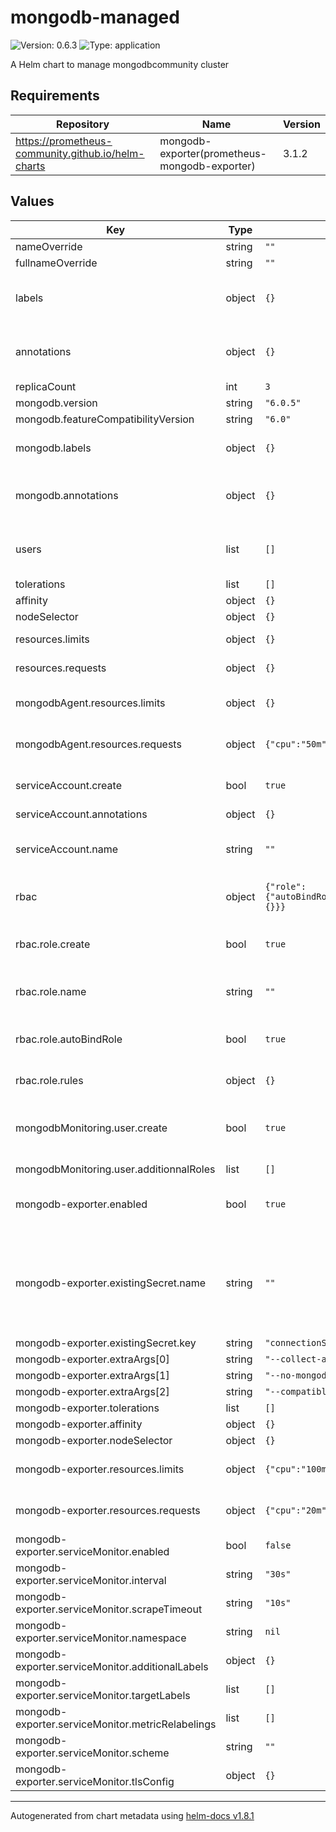 # mongodb-managed

![Version: 0.6.3](https://img.shields.io/badge/Version-0.6.3-informational?style=flat-square) ![Type: application](https://img.shields.io/badge/Type-application-informational?style=flat-square)

A Helm chart to manage mongodbcommunity cluster

## Requirements

| Repository | Name | Version |
|------------|------|---------|
| https://prometheus-community.github.io/helm-charts | mongodb-exporter(prometheus-mongodb-exporter) | 3.1.2 |

## Values

| Key | Type | Default | Description |
|-----|------|---------|-------------|
| nameOverride | string | `""` |  |
| fullnameOverride | string | `""` |  |
| labels | object | `{}` | Additionnal labels to add to the metadata of mongodb statefulset |
| annotations | object | `{}` | Additionnal annotations to add to the metadata of mongodb statefulset |
| replicaCount | int | `3` |  |
| mongodb.version | string | `"6.0.5"` |  |
| mongodb.featureCompatibilityVersion | string | `"6.0"` |  |
| mongodb.labels | object | `{}` | Additionnal labels to add to the metadata of mongodb pods |
| mongodb.annotations | object | `{}` | Additionnal annotations to add to the metadata of mongodb pods |
| users | list | `[]` | Define the list of mongo users, their roles and attributed db |
| tolerations | list | `[]` |  |
| affinity | object | `{}` |  |
| nodeSelector | object | `{}` |  |
| resources.limits | object | `{}` | Define mongodb container limits. |
| resources.requests | object | `{}` | Define mongodb container requests. |
| mongodbAgent.resources.limits | object | `{}` | Define limits for mongodb-agent from the operator. |
| mongodbAgent.resources.requests | object | `{"cpu":"50m","memory":"50M"}` | Define requests for mongodb-agent from the operator. |
| serviceAccount.create | bool | `true` | Specifiy whether a service account should be created |
| serviceAccount.annotations | object | `{}` |  |
| serviceAccount.name | string | `""` | Name of k8s serviceAccount to create or to use if not created by chart |
| rbac | object | `{"role":{"autoBindRole":true,"create":true,"name":"","rules":{}}}` | Create Role and bind it to the service account |
| rbac.role.create | bool | `true` | Specifies whether a role should be created, also require to set rules. |
| rbac.role.name | string | `""` | Name of k8s role to create or to use if not created by chart |
| rbac.role.autoBindRole | bool | `true` | Bind role to service account created/named in chart values |
| rbac.role.rules | object | `{}` | Used to replace default chart rules |
| mongodbMonitoring.user.create | bool | `true` | Create a dedicated mongodb user with monitoring roles to be used by mongodb-exporter |
| mongodbMonitoring.user.additionnalRoles | list | `[]` |  |
| mongodb-exporter.enabled | bool | `true` | If enabled, proper value should be set to connect exporter to mongodb |
| mongodb-exporter.existingSecret.name | string | `""` | (REQUIRED) If using external secret, name format is "$fullnameOverride-admin-monitoring", or check output during release install/upgrades |
| mongodb-exporter.existingSecret.key | string | `"connectionString.standardSrv"` |  |
| mongodb-exporter.extraArgs[0] | string | `"--collect-all"` |  |
| mongodb-exporter.extraArgs[1] | string | `"--no-mongodb.direct-connect"` |  |
| mongodb-exporter.extraArgs[2] | string | `"--compatible-mode"` |  |
| mongodb-exporter.tolerations | list | `[]` |  |
| mongodb-exporter.affinity | object | `{}` |  |
| mongodb-exporter.nodeSelector | object | `{}` |  |
| mongodb-exporter.resources.limits | object | `{"cpu":"100m","memory":"50M"}` | Define mongodb-exporter container limits. |
| mongodb-exporter.resources.requests | object | `{"cpu":"20m","memory":"50M"}` | Define mongodb-exporter container requests. |
| mongodb-exporter.serviceMonitor.enabled | bool | `false` |  |
| mongodb-exporter.serviceMonitor.interval | string | `"30s"` |  |
| mongodb-exporter.serviceMonitor.scrapeTimeout | string | `"10s"` |  |
| mongodb-exporter.serviceMonitor.namespace | string | `nil` |  |
| mongodb-exporter.serviceMonitor.additionalLabels | object | `{}` |  |
| mongodb-exporter.serviceMonitor.targetLabels | list | `[]` |  |
| mongodb-exporter.serviceMonitor.metricRelabelings | list | `[]` |  |
| mongodb-exporter.serviceMonitor.scheme | string | `""` |  |
| mongodb-exporter.serviceMonitor.tlsConfig | object | `{}` |  |

----------------------------------------------
Autogenerated from chart metadata using [helm-docs v1.8.1](https://github.com/norwoodj/helm-docs/releases/v1.8.1)
